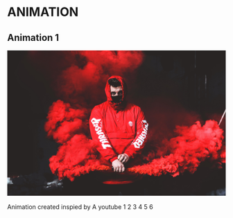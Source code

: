 # ANIMATION
## **Animation 1**
![](animation%201/2.jpg)

Animation created inspied by 
A youtube
1
2
3
4
5
6
